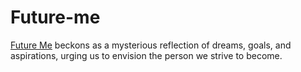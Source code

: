 # Future-me
[Future Me](https://www.ftr.me/) beckons as a mysterious reflection of dreams, goals, and aspirations, urging us to envision the person we strive to become. 
